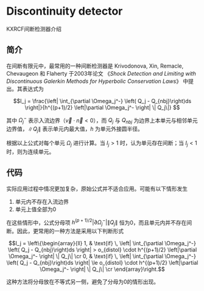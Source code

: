 # Discontinuity detector

KXRCF间断检测器介绍

## 简介
在间断有限元中，最常用的一种间断检测器是 Krivodonova, Xin, Remacle, Chevaugeon 和 Flaherty 于2003年论文 《_Shock Detection and Limiting with Discontinuous Galerkin Methods for Hyperbolic Conservation Laws_》 中提出。其表达式为

$$I_j = \frac{\left| \int_{\partial \Omega_j^-} \left( Q_j - Q_{nbj}\right)ds \right|}{h^{(p+1)/2} \left|\partial \Omega_j^- \right| \| Q_j\|} $$

其中 $\Omega_j^-$ 表示入流边界（$\vec{v}\cdot\vec{n}<0$），而 $Q_j$ 与 $Q_{nbj}$ 为边界上本单元与相邻单元边界值，$\| Q_j\|$ 表示单元内最大值，$h$ 为单元外接圆半径。

根据以上公式对每个单元 $\Omega_j$ 进行计算。当 $I_j>1$ 时，认为单元存在间断；当 $I_j<1$ 时，则为连续单元。

## 代码

实际应用过程中情况更加复杂，原始公式并不适合应用。可能有以下情形发生

1. 单元内不存在入流边界
2. 单元上值全部为0

在这些情形中，公式分母项 $h^{(p+1)/2} \left|\partial \Omega_j^- \right| \| Q_j\|$ 恒为0，而且单元内并不存在间断。因此，更常用的一种方法是采用以下判断形式

$$I_j = \left\{\begin{array}{ll}
1, & \text{if} \, \left| \int_{\partial \Omega_j^-} \left( Q_j - Q_{nbj}\right)ds \right| > o_{distol} \cdot h^{(p+1)/2} \left|\partial \Omega_j^- \right| \| Q_j\| \cr
0, & \text{if} \, \left| \int_{\partial \Omega_j^-} \left( Q_j - Q_{nbj}\right)ds \right| \le o_{distol} \cdot h^{(p+1)/2} \left|\partial \Omega_j^- \right| \| Q_j\| \cr
\end{array}\right.$$

这种方法将分母放在不等式另一侧，避免了分母为0的情形出现。
